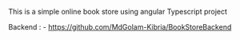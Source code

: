 This is a simple online book store using angular Typescript project 

Backend : - https://github.com/MdGolam-Kibria/BookStoreBackend
